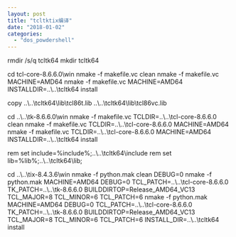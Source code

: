 ```yaml
---
layout: post
title: "tcltktix编译"
date: "2018-01-02"
categories: 
  - "dos_powdershell"
---
```


rmdir /s/q tcltk64 mkdir tcltk64

cd tcl-core-8.6.6.0\\win nmake -f makefile.vc clean nmake -f makefile.vc MACHINE=AMD64 nmake -f makefile.vc MACHINE=AMD64 INSTALLDIR=..\\..\\tcltk64 install

copy ..\\..\\tcltk64\\lib\\tcl86t.lib ..\\..\\tcltk64\\lib\\tcl86vc.lib

cd ..\\..\\tk-8.6.6.0\\win nmake -f makefile.vc TCLDIR=..\\..\\tcl-core-8.6.6.0 clean nmake -f makefile.vc TCLDIR=..\\..\\tcl-core-8.6.6.0 MACHINE=AMD64 nmake -f makefile.vc TCLDIR=..\\..\\tcl-core-8.6.6.0 MACHINE=AMD64 INSTALLDIR=..\\..\\tcltk64 install

rem set include=%include%;..\\..\\tcltk64\\include rem set lib=%lib%;..\\..\\tcltk64\\lib;

cd ..\\..\\tix-8.4.3.6\\win nmake -f python.mak clean DEBUG=0 nmake -f python.mak MACHINE=AMD64 DEBUG=0 TCL\_PATCH=..\\..\\tcl-core-8.6.6.0 TK\_PATCH=..\\..\\tk-8.6.6.0 BUILDDIRTOP=Release\_AMD64\_VC13 TCL\_MAJOR=8 TCL\_MINOR=6 TCL\_PATCH=6 nmake -f python.mak MACHINE=AMD64 DEBUG=0 TCL\_PATCH=..\\..\\tcl-core-8.6.6.0 TK\_PATCH=..\\..\\tk-8.6.6.0 BUILDDIRTOP=Release\_AMD64\_VC13 TCL\_MAJOR=8 TCL\_MINOR=6 TCL\_PATCH=6 INSTALL\_DIR=..\\..\\tcltk64 install
